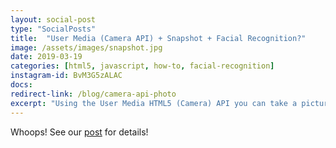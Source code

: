 ```yaml
---
layout: social-post
type: "SocialPosts"
title:  "User Media (Camera API) + Snapshot + Facial Recognition?"
image: /assets/images/snapshot.jpg
date: 2019-03-19
categories: [html5, javascript, how-to, facial-recognition]
instagram-id: BvM3G5zALAC
docs: 
redirect-link: /blog/camera-api-photo
excerpt: "Using the User Media HTML5 (Camera) API you can take a picture using the user’s camera and use that on your webpage"
---
```


Whoops! See our [post](/blog/camera-api-photo/) for details!





